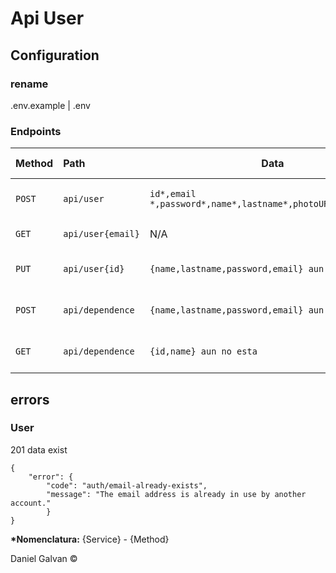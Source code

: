 # Api User

## Configuration

### rename

.env.example | .env

### Endpoints

| Method | Path              | Data                                                         | Description              | Requires authorization | Cache | Services | External Services |
| :----- | :---------------- | ------------------------------------------------------------ | :----------------------- | :--------------------- | :---- | :------- | :---------------- |
| `POST` | `api/user`        | `id*,email *,password*,name*,lastname*,photoURL,phoneNumber` | Create user for Firebase | `No`                   | `No`  | Firebase | Cloud Firestore   |
| `GET`  | `api/user{email}` | N/A                                                          | Get user for Firebase    | `No`                   | `No`  | Firebase | Cloud Firestore   |
| `PUT`  | `api/user{id}`    | `{name,lastname,password,email} aun no esta`                 | Update user for Firebase | `No`                   | `No`  | Firebase | Cloud Firestore   |
| `POST`  | `api/dependence`    | `{name,lastname,password,email} aun no esta`                 | Update user for Firebase | `No`                   | `No`  | Firebase | Cloud Firestore   |
| `GET`  | `api/dependence`    | `{id,name} aun no esta`                 | Update user for Firebase | `No`                   | `No`  | Firebase | Cloud Firestore   |


## errors

### User

201 data exist

```
{
    "error": {
        "code": "auth/email-already-exists",
        "message": "The email address is already in use by another account."
        }
}
```

**\*Nomenclatura:** {Service} - {Method}

Daniel Galvan ©
